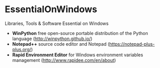 # EssentialOnWindows
Libraries, Tools &amp; Software Essential on Windows


- **WinPython** free open-source portable distribution of the Python language (http://winpython.github.io/)
- **Notepad++** source code editor and Notepad (https://notepad-plus-plus.org/) 
- **Rapid Environment Editor** for Windows environment variables management (http://www.rapidee.com/en/about)
